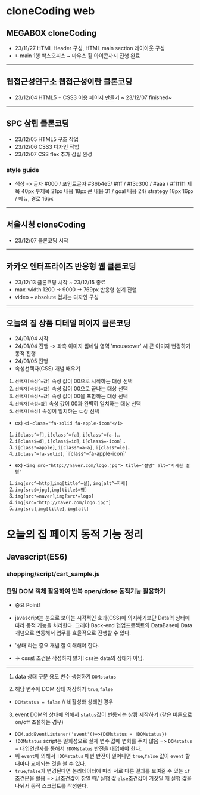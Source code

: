 # cloneCoding web
## MEGABOX cloneCoding
* 23/11/27 HTML Header 구성, HTML main section 레이아웃 구성
* ㄴmain 1행 박스오피스 ~ 마우스 휠 아이콘까지 진행 완료
----
## 웹접근성연구소 웹접근성이란 클론코딩
* 23/12/04 HTML5 + CSS3 이용 페이지 만들기 ~ 23/12/07 finished~
----
## SPC 삼립 클론코딩
* 23/12/05 HTML5 구조 작업
* 23/12/06 CSS3 디자인 작업
* 23/12/07 CSS flex 추가 삼립 완성
### style guide 
* 색상 -> 
글자 #000 / 포인트글자 #36b4e5/ #fff / #f3c300 / #aaa / #f1f1f1
제목 40px
부제목 21px
내용 18px 큰 내용 31 / goal 내용 24/ strategy 18px 16px / 메뉴, 경로 16px
----
## 서울시청 cloneCoding
* 23/12/07 클론코딩 시작
---
## 카카오 엔터프라이즈 반응형 웹 클론코딩
* 23/12/13 클론코딩 시작 ~ 23/12/15 종료
* max-width 1200 -> 9000 -> 769px 반응형 설계 진핼
* video + absolute 겹치는 디자인 구성
---
## 오늘의 집 상품 디테일 페이지 클론코딩
* 24/01/04 시작
* 24/01/04 진행 -> 좌측 이미지 썸네일 영역 'mouseover' 시 큰 이미지 변경하기 동적 진행
* 24/01/05 진행
* 속성선택자(CSS) 개념 배우기
1. `선택자[속성^=값]` 속성 값이 00으로 시작하는 대상 선택
2. `선택자[속성$=값]` 속성 값이 00으로 끝나는 대상 선택
3. `선택자[속성*=값]` 속성 값이 00을 포함하는 대상 선택
4. `선택자[속성=값]` 속성 값이 00과 완벽히 일치하는 대상 선택
5. `선택자[속성]` 속성이 일치하는 ㄷ상 선택

* ex) `<i-class="fa-solid fa-apple-icon"</i>`
1. `i[class^=f]`, `i[class^=fa]`, `i[class^=fa-]`..
2. `i[class$=d]`, `i[class$=id]`, `i[class$=-icon]`..
3. `i[class*=apple]`, `i[class*=a-a]`, `i[class*=le]`..
4. `i[class^=fa-solid]`, `i[class^=fa-apple-icon]'
* ex) `<img src="http://naver.com/logo.jpg"> title="설명" alt="자세한 설명"`
1. `img[src^=http]`,`img[title^=설]`, `img[alt^=자세]`
2. `img[src$=jpg]`,`img[title$=명]`
3. `img[src*=naver]`,`img[src*=logo]`
4. `img[src="http://naver.com/logo.jpg"]`
5. `img[src]`,`img[title]`, `img[alt]`

# 오늘의 집 페이지 동적 기능 정리
## Javascript(ES6)
### shopping/script/cart_sample.js
### 단일 DOM 객체 활용하여 반복 open/close 동적기능 활용하기
* 중요 Point!
* javascript는 눈으로 보이는 시각적인 효과(CSS)에 의지하기보단 Data의 상태에 따라 동적 기능을 처리한다. 그래야 Back-end 협업프로젝트의 DataBase에 Data개념으로 연동해서 업무를 효율적으로 진행할 수 있다.

* '상태'라는 중요 개념 잘 이해해야 한다.
* => css로 조건문 작성하지 말기! css는 data의 상태가 아님.
---
1. data 상태 구분 용도 변수 생성하기 `DOMstatus`

2. 해당 변수에 DOM 상태 저장하기 `true`,`false`
* `DOMstatus = false` // 비활성화 상태인 경우

3. event DOM의 상태에 의해서 `status`값이 변동되는 상황 제작하기 (같은 버튼으로 on/off 조절하는 경우)

* `DOM.addEventListener('event'()=>{DOMstatus = !DOMstatus})`
* `!DOMstatus` script는 일회성으로 실제 변수 값에 변화를 주지 않음 =>  `DOMstatus` = 대입연산자를 통해서 `!DOMstatus` 반전을 대입해야 한다.
* 위 `event`에 의해서 `!DOMstatus` 매번 반전이 일어나면 `true`,`false` 값이 `event` 할 때마다 교체되는 것을 볼 수 있다.
* `true`,`false`가 변경된다면 논리데이터에 따라 서로 다른 결과를 보여줄 수 있는 `if`조건문을 활용 => `if`조건값이 참일 때/ 실행 값 `else`조건값이 거짓일 때 실행 값을 나눠서 동적 스크립트를 작성한다.
